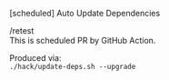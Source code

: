 [scheduled] Auto Update Dependencies  

/retest  
This is scheduled PR by GitHub Action.  

Produced via:  
`./hack/update-deps.sh --upgrade`  